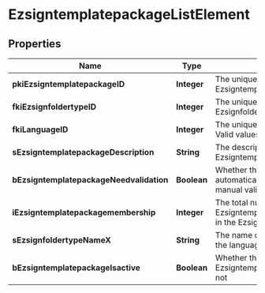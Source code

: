 

# EzsigntemplatepackageListElement

## Properties

Name | Type | Description | Notes
------------ | ------------- | ------------- | -------------
**pkiEzsigntemplatepackageID** | **Integer** | The unique ID of the Ezsigntemplatepackage | 
**fkiEzsignfoldertypeID** | **Integer** | The unique ID of the Ezsignfoldertype. | 
**fkiLanguageID** | **Integer** | The unique ID of the Language.  Valid values:  |Value|Description| |-|-| |1|French| |2|English| | 
**sEzsigntemplatepackageDescription** | **String** | The description of the Ezsigntemplatepackage | 
**bEzsigntemplatepackageNeedvalidation** | **Boolean** | Whether the Ezsignbulksend was automatically modified and needs a manual validation | 
**iEzsigntemplatepackagemembership** | **Integer** | The total number of Ezsigntemplatepackagemembership in the Ezsigntemplatepackage | 
**sEzsignfoldertypeNameX** | **String** | The name of the Ezsignfoldertype in the language of the requester | 
**bEzsigntemplatepackageIsactive** | **Boolean** | Whether the Ezsigntemplatepackage is active or not | 





